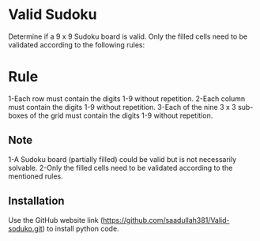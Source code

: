 # Valid Sudoku

Determine if a 9 x 9 Sudoku board is valid. Only the filled cells need to be validated according to the following rules:

# Rule

1-Each row must contain the digits 1-9 without repetition.
2-Each column must contain the digits 1-9 without repetition.
3-Each of the nine 3 x 3 sub-boxes of the grid must contain the digits 1-9 without repetition.

## Note
1-A Sudoku board (partially filled) could be valid but is not necessarily solvable.
2-Only the filled cells need to be validated according to the mentioned rules.

## Installation

Use the GitHub website link (https://github.com/saadullah381/Valid-soduko.git) to install python code.

